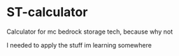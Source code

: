 # ST-calculator
Calculator for mc bedrock storage tech, because why not


I needed to apply the stuff im learning somewhere
